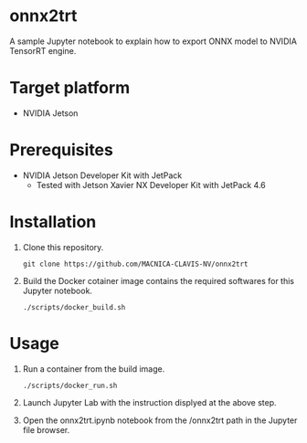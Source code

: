 # onnx2trt

A sample Jupyter notebook to explain how to export ONNX model to NVIDIA TensorRT engine.

# Target platform

- NVIDIA Jetson

# Prerequisites

- NVIDIA Jetson Developer Kit with JetPack
    - Tested with Jetson Xavier NX Developer Kit with JetPack 4.6

# Installation

1. Clone this repository.
    ```
    git clone https://github.com/MACNICA-CLAVIS-NV/onnx2trt
    ```

1. Build the Docker cotainer image contains the required softwares for this Jupyter notebook.
    ```
    ./scripts/docker_build.sh
    ```

# Usage

1. Run a container from the build image.
    ```
    ./scripts/docker_run.sh
    ```

1. Launch Jupyter Lab with the instruction displyed at the above step.

1. Open the onnx2trt.ipynb notebook from the /onnx2trt path in the Jupyter file browser.

